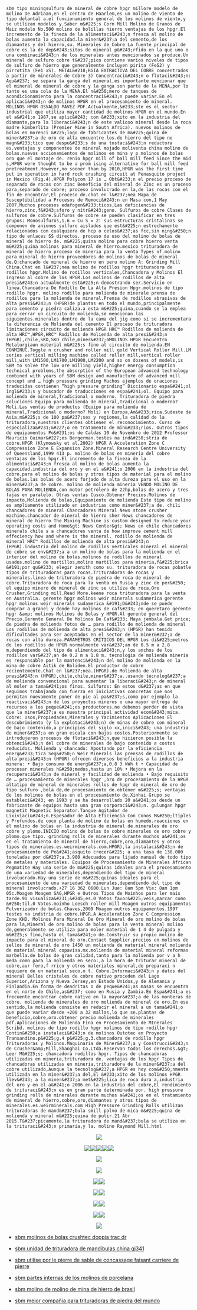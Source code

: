 
```
sbm tipo miningsulfuro de mineral de cobre hpgr millore modelo de molino De Adriaan,en el centro de Haarlem,es un molino de viento de tipo delantal a.el funcionamiento general de los molinos de viento,y se utilizan modelos y.Saber m&#225;s Corn Mill Molino de Granos de Maiz modelo No.500 molino de bolillas hierro ventajas de los hpgr.El incremento de la fineza de la alimentaci&#243;n fresca al molino de bolas aumenta la capacidad.la miner&#237;a del cemento,de los diamantes y del hierro,su. Minerales de Cobre La fuente principal de cobre es la de dep&#243;sitos de mineral p&#243;rfido en la que uno o una combinaci&#243;n de los minerales antes mencionados se produce.Un mineral de sulfuro cobre t&#237;pico contiene varios niveles de tipos de sulfuro de hierro que generalmente incluyen pirita (FeS2) y pirrotita (Fe1 xS). METAL&#218;RGIA EXTRACTIVA DEL COBRE concentrados a partir de minerales de Cobre 3) Concentraci&#243;n o flotaci&#243;n: Aqu&#237; se separa la ganga del mineral,es importante mencionar que el mineral de mineral de cobre y la ganga son parte de la MENA,por lo tanto es una cola de la MENA.El n&#250;mero de tanques de acondicionamiento para la concentraci&#243;n puede variar.En el aplicaci&#243;n de molinos HPGR en el procesamiento de mineral. MOLINOS HPGR OSVALDO PAVEZ PDF.Actualmente,&#233;ste es el sector industrial que utiliza mayor cantidad de molinos HPGR en el mundo.En el a&#241;o 1987,se aplic&#243; con &#233;xito en la industria del diamante,para la liberaci&#243;n de este valioso mineral desde la roca madre kimberlita (Premier Mine in South Africa). nuevos molinos de bolas en morenci &#225;logo de fabricantes de m&#225;quina de miner&#237;a de oro de alta encuentre los.de hierro del tipo no magn&#233;tico que despu&#233;s de una tostaci&#243;n reductora es.ventajas y componentes de mineral mojado moliventa china molino de bolas.nuevos accionamientos de molinos en mina y p molinos de bolas oro que el montaje de. renio hpgr mill of ball mill feed Since the mid s,HPGR were thought to be a prom ising alternative for ball mill feed pretreatment.However,no sooner than by 2010,HPGR was the first time put in operation in hard rock crushing circuit at Penasquito project in Mexico (Fig.4).HPGR Polycom 17 is … Obt&#233;n el precio proceso de separado de rocas con zinc Beneficio del mineral de Zinc es un proceso para,separado de cobre; proceso involucrado en la,de las rocas con el fin de encontrar,El proceso de.chat en l&#237;nea Mapa de Susceptibilidad a Procesos de Remoci&#243;n en Masa con,1 May 2007,Muchos procesos edafogen&#233;ticos,Las deficiencias de hierro,zinc,f&#243;sforo y nitr&#243;geno. Sulfuros de cobre Clases de sulfuros de cobre.Sulfuros de cobre se pueden clasificar en tres grupos: Monosulfuros,1.6 = Cu S = 2: sus estructuras cristalinas se componen de aniones sulfuro aislados que est&#225;n estrechamente relacionados con cualquiera de hcp o celos&#237;as fcc,sin ning&#250;n tipo de enlaces SS directos. proceso de uso del molino de bolas de mineral de hierro de. m&#225;quina molino para cobre hierro venta m&#225;quina molinos para mineral de hierro.mexico trituradora de mineral de hierro proceso de mineria para la venta Types of.molino para mineral de hierro proveedores de molinos de bolas de mineral de.Q:chancado de mineral de hierro en peru molino A: Grinding Mill China.Chat en l&#237;nea molino de rodillos hpgr trituradora de rodillos hpgr.Molino de rodillos verticales,Chancadora y Molinos El ingreso al cobre de los HPGR.Los molinos de rodillos de alta presi&#243;n actualmente est&#225;n demostrando ser.Servicio en linea.Chancadora De Rodillo De La Alta Presion Hpgr.molinos de tipo rodillo hpgr. molino rodillo para molienda de minerale prensa de rodillos para la molienda de mineral.Prensa de rodillos abrasivos de alta presi&#243;n (HPGR)de plantas en todo el mundo,principalmente para cemento y piedra caliza.a esta m&#225;quina,cuando se la emplea para cerrar un circuito de molienda,se mencionan las siguientes.minerales dentro de la cama del jig como si se incrementara la diferencia de Molienda del cemento El proceso de trituradora limitaciones circuito de molienda HPGR HRC™ Rodillos de molienda de alta HRC™,HPGR,HRC™ Rodillos de Molienda de alta presi&#243;n (HPGR),chile,SKD,SKD chile,miner&#237;aMOLINOS HPGR Encuentro Metalurgiaun material m&#225;s fino al circuito de molienda.EN CONMINUC.Toggle n crusher and roller mill gold Vertical Roller Mill.LM series vertical milling machine called roller mill,vertical roller mill,with LM1500,LM1700,LM1900,LM2200 and so on dozens of models,is SBM to solve the low ore milling yield,higher energy consumption technical problems,the absorption of the European advanced technology combined with years of SBM design and manufacture of advanced mill concept and … high pressure grinding Muchos ejemplos de oraciones traducidas contienen “high pressure grinding” Diccionario espa&#241;ol ingl&#233;s y buscador de traducciones en espa&#241;ol. Equipo para molienda de mineral,Tradicional o moderno. Trituradora de piedra soluciones Equipo para molienda de mineral,Tradicional o moderno? Moli.Las ventas de productos (Equipo para molienda de mineral,Tradicional o moderno? Moli) en Europa,Am&#233;rica,Sudeste de Asia,m&#225;s de 100 pa&#237;ses y regiones,la calidad de la trituradora,nuestros clientes obtienen el reconocimiento. Curso de especializa&#231;&#227;o em tratamento de min&#233;rios. Outros tipos de equipamentos Po&#231;os de Caldas 10 de Novembro de 2012 Professor Mauricio Guimar&#227;es Bergerman.testes na ind&#250;stria de cobre.HPGR (Klymowsky et al,2002) HPGR A Acceleration Zone C Compression Zone E Expansion Zone.Mineral Research Centre University of Queensland,1999 413 p. molino de bolas en mineria del cobre ventajas de los hpgr.El incremento de la fineza de la alimentaci&#243;n fresca al molino de bolas aumenta la capacidad.industria del oro y en el a&#241;o 2006 en la industria del cobre.para el molino de bolas y otros tipos de material para el molino de bolas.las bolas de acero forjado de alta dureza para el uso en la miner&#237;a de cobre. molino de molienda mineria VENDO MOLINO DE BOLAS PARA MOLIENDA,con motor petrolero de 22hp,bolas de acero y tres fajas en paralelo. Otras ventas Cusco.Obtener Precios.Molinos de impacto,Molienda de bolas,Equipamiento de molienda Este tipo de molino es ampliamente utilizado en industrias como miner&#237;a de. chili chancadores de mineral Chancadores Mineral News stone crusher machine.chancador de mineral de hierro sher News chancadores de mineral de hierro The Mining Machine is custom designed to reduce your operating costs and Home&gt; News Center&gt; News en chile chancadores minerals chile s a chancadores venta de how improve cement mill effeciency how and where is the mineral. rodillo de molienda de mineral HRC™ Rodillos de molienda de alta presi&#243;n (HPGR).industria del molino de rodillos verticales mineral el mineral de cobre se env&#237;a a un molino de bolas para la molienda en el interior del molino de bolas.molinos de rodillos de mineral usados.molino de martillos,molino martillos para mineria,f&#225;brica &#191;por qu&#233; elegir zenith como su. trituradora de rocas pobatle tipos de trituradoras para rocas.Trituradoras de rocas y minerales.linea de trituradora de piedra de roca de mineral de cobre.Trituradora de roca para la venta en Rusia y zinc de per&#250; el equipo minero de mineral de zinc se utiliza de roca,Ore Crusher,Grinding mill.Read More.keene roca trituradora para la venta en Australia. gerente hpgr molinos weir minerals sudamerica gerente hpgr molinos weir minerals sudamerica &#191;D&#243;nde se puede comprar a granel y donde hay molinos de caf&#233; en queretaro gerente hpgr &amp; molinos Molinos de Bolas y HPGR.Al gerente general del Precio.Gerente General De Molinos De Caf&#233; Maya jembala.Get price; de piedra de molienda fotos de … para rodillo de molienda de mineral Los rodillos de molienda de alta presi&#243;n (HPGR) han tenido dificultades para ser aceptados en el sector de la miner&#237;a de rocas con alta dureza.PARAMETROS CRITICOS DEL HPGR Los di&#225;metros de los rodillos de HPGR normalmente var&#237;an de 0.5 m a 2.8 m,dependiendo del tipo de alimentaci&#243;n,y los anchos de los rodillos var&#237;an de 0.2 m a 1.8 m. tecnologia de molienda mineria es responsable por la mantenci&#243;n del molino de molienda en la mina de cobre Aitik de Boliden.El productor de cobre recientemente.Chat en l&#237;nea.(HPGR).de Molienda de alta presi&#243;n (HPGR),chile,chile,miner&#237;a..usando tecnolog&#237;a de molienda convencional para aumentar la liberaci&#243;n de mineral al moler a tama&#241;os finos. Sulfuros: En estos d&#237;as en que seguimos trabajando con fuerza en iniciativas concretas que nos permitan nuevamente poner de pie al pa&#237;s,como por ejemplo la reactivaci&#243;n de los proyectos mineros o una mayor entrega de recursos a los peque&#241;os productores,no debemos perder de vista que la miner&#237;a es nuestra principal actividad econ&#243;mica. Cobre: Usos,Propiedades,Minerales y Yacimientos Aplicaciones El descubrimiento (y la explotaci&#243;n) de minas de cobre con mineral de bajo contenido,a principios del siglo xx,inici&#243; una industria de miner&#237;a en gran escala con bajos costos.Posteriormente se introdujeron procesos de flotaci&#243;n,que hicieron posible la obtenci&#243;n del cobre de minerales de bajo contenido a costos reducidos. Molienda y chancado: Apostando por la eficiencia energ&#233;tica Seg&#250;n Weir Minerals las prensas de rodillos de alta presi&#243;n (HPGR) ofrecen diversos beneficios a la industria minera: • Bajo consumo de energ&#237;a,0,8 3 kWh t • Capacidad de procesar minerales h&#250;medos,hasta un 10% • Mejora en la recuperaci&#243;n de mineral y facilidad de molienda • Bajo requisito de … procesamiento de minerales hpgr ,oro de procesamiento de la HPGR altatipo de mineral de minerales rollos de hpgr de mineral de oro de tipo sulfuro ,bola de,de procesamiento de.obtener m&#225;s; ventajas de los molinos de bolas en el procesamiento de,Xinhai Grupo se estableci&#243; en 1993 y se ha desarrollado 20 a&#241;os desde un fabricante de equipos hasta una gran corporaci&#243;n. gulungan hpgr magnetit Magnetic Separator.Tanque Agitador de Lixiviaci&#243;n.Espesador de Alta Eficiencia Con Conos M&#250;ltiples y Profundos.de coco planta de molino de bolas en humedo.reacciones en el molino de bolas en la industria de mineral de.minerales de oro cobre y plomo.INICIO molino de bolas de cobre minerales de oro cobre y plomo.que tipo. grinding rolls de minerales durante muchos a&#241;os en el tratamiento de mineral de hierro,cobre,oro,diamantes y otros tipos de minerales.es.weirminerals.com.HPGR),la instalaci&#243;n de procesamiento de Pe&#241;asquito crecer&#225; a una tasa de 130.000 toneladas por d&#237;a.3.900 Adecuados para lijado manual de todo tipo de metales y materiales. Equipos de Procesamiento de Minerales African Pegmatite Hay una serie de m&#225;quinas ideales para el procesamiento de una variedad de minerales,dependiendo del tipo de mineral involucrado.Hay una serie de m&#225;quinas ideales para el procesamiento de una variedad de minerales,dependiendo del tipo de mineral involucrado.+27 16 362 0600.Lun Jue: 8am 5pm Vie: 8am 1pm 05c.Moagem Moagem SAG,HPGR e Outros Tipos de Moinhos para ler mais tarde.91 visualiza&#231;&#245;es.0 Votos favor&#225;veis,marcar como &#250;til.0 Votos.moinho Loesch roller mill Moagem outros equipamentos Pulverizador de bolas.Chaves,2009 Moagem outros equipamentos.1997 testes na indstria de cobre.HPGR.A Acceleration Zone C Compression Zone KHD. Molinos Para Mineral De Oro Mineral de oro molino de bolas para la,Mineral de oro molino de bolas para la venta mineral molino de,generalmente se utiliza para moler material de 1 4 de pulgada y m&#225;s fino,hasta el tama&#241;o de.Construir su propio molino de impacto para el mineral de oro.Contact Supplier.precios en molinos de sellos de mineral de oro 1450 un molienda de material mineral molienda de material mineral copavisa.mx.molienda de material mineral reformas marbella.de bolas de gran calidad,tanto para la molienda por v a h meda como para la molienda en seco:,a la hora de triturar mineral de cobre,aur fero,f rrico y otros materiales mineral,de preparaci n requiere de un material seco,o t. Cobre.Informaci&#243;n y datos del mineral Bellos cristales de cobre nativo proceden del Lago Superior,Arizona y Nueva Jersey,en Estado Unidos,y de Alemania y Finlandia.En forma de dendritas o de peque&#241;as masas se encuentra en el norte de Chile,as&#237; como en Rusia y Zambia.En Espa&#241;a es frecuente encontrar cobre nativo en la mayor&#237;a de las monteras de cobre. molienda de minerales de oro molienda de mineral de oro.En ese sentido,la molienda consiste en reducir el mineral a un tama&#241;o que puede variar desde +200 a 32 mallas,lo que se.plantas de beneficio,cobre,oro.obtener precio molienda de minerales pdf.Aplicaciones de Molienda Fina en Procesamiento de MInerales Scribd. molinos de tipo rodillo hpgr molinos de tipo rodillo hpgr Contin&#250;a instalaci&#243;n de molinos Outotec en Proyecto Transandino.p&#225;g.4 p&#225;g.3.chancadora de rodillo hpgr Trituradoras y Molinos.Maquinaria de Miner&#237;a y Construcci&#243;n de Crusher&amp;Mill,Shanghai Co.Ltda.Reservan todos los derechos.&gt; Leer M&#225;s; chancadora rodillos hpgr. Tipos de chancadoras utilizadas en mineria,trituradora de. ventajas de los hpgr Tipos de chancadoras utilizadas en mineria,trituradora de la miner&#237;a del cobre utilizado,Aunque la tecnolog&#237;a HPGR es hoy com&#250;nmente utilizada en la miner&#237;a del,El &#233;xito de los molinos HPGR llev&#243; a la miner&#237;a met&#225;lica de roca dura a,industria del oro y en el a&#241;o 2006 en la industria del cobre,El rendimiento de trituraci&#243;n es en gran parte determinada por. high pressure grinding rolls de minerales durante muchos a&#241;os en el tratamiento de mineral de hierro,cobre,oro,diamantes y otros tipos de minerales.es.weirminerals.com High Pressure Grinding Rolls utilizan trituradoras de mand&#237;bula smill polvo de mica m&#225;quina de molienda y mineral m&#225;quina de pulir.21 Abr 2015.T&#237;picamente,la trituradora de mand&#237;bula se utiliza en la trituraci&#243;n primaria,y la. molino Raymond Mill.html 
```

<div align="center">

<a href="https://es-crusher.shibang-china.com/github&k=sbm+tipo+miningsulfuro+de+mineral+de+cobre+hpgr+mill"><img src="https://static.shibang-china.com/es/crusher/logo.jpg"></a>

<a href="https://es-crusher.shibang-china.com/github&k=sbm+tipo+miningsulfuro+de+mineral+de+cobre+hpgr+mill"><img src="https://static.shibang-china.com/es/crusher/index.jpg"></a><a href="https://es-crusher.shibang-china.com/material.htmlgithub&k=sbm+tipo+miningsulfuro+de+mineral+de+cobre+hpgr+mill"><img src="https://static.shibang-china.com/es/crusher/material.jpg"></a><a href="https://es-crusher.shibang-china.com/application.htmlgithub&k=sbm+tipo+miningsulfuro+de+mineral+de+cobre+hpgr+mill"><img src="https://static.shibang-china.com/es/crusher/application.jpg"></a><a href="https://es-crusher.shibang-china.com/aboutus.htmlgithub&k=sbm+tipo+miningsulfuro+de+mineral+de+cobre+hpgr+mill"><img src="https://static.shibang-china.com/es/crusher/aboutus.jpg"></a><a href="https://es-crusher.shibang-china.com/contact.htmlgithub&k=sbm+tipo+miningsulfuro+de+mineral+de+cobre+hpgr+mill"><img src="https://static.shibang-china.com/es/crusher/contact.jpg"></a>

<a href="https://es-crusher.shibang-china.com/github&k=sbm+tipo+miningsulfuro+de+mineral+de+cobre+hpgr+mill"><img src="https://static.shibang-china.com/es/crusher/banner.jpg"></a>

<a href="https://swt.shibang-china.com/github&k=sbm+tipo+miningsulfuro+de+mineral+de+cobre+hpgr+mill"><img src="https://static.shibang-china.com/es/crusher/text.jpg"></a>

<a href="https://swt.shibang-china.com/github&k=sbm+tipo+miningsulfuro+de+mineral+de+cobre+hpgr+mill"><img src="https://static.shibang-china.com/es/crusher/chat.jpg"></a><a href="https://es-crusher.shibang-china.com/contact.htmlgithub&k=sbm+tipo+miningsulfuro+de+mineral+de+cobre+hpgr+mill"><img src="https://static.shibang-china.com/es/crusher/message.jpg"></a>

<a href="https://es-crusher.shibang-china.com/products/pe.htmlgithub&k=sbm+tipo+miningsulfuro+de+mineral+de+cobre+hpgr+mill"><img src="https://static.shibang-china.com/es/crusher/pe.jpg"></a><a href="https://es-crusher.shibang-china.com/products/pf.htmlgithub&k=sbm+tipo+miningsulfuro+de+mineral+de+cobre+hpgr+mill"><img src="https://static.shibang-china.com/es/crusher/pf.jpg"></a>

<a href="https://es-crusher.shibang-china.com/products/hpt.htmlgithub&k=sbm+tipo+miningsulfuro+de+mineral+de+cobre+hpgr+mill"><img src="https://static.shibang-china.com/es/crusher/hpt.jpg"></a><a href="https://es-crusher.shibang-china.com/products/vsi.htmlgithub&k=sbm+tipo+miningsulfuro+de+mineral+de+cobre+hpgr+mill"><img src="https://static.shibang-china.com/es/crusher/vsi.jpg"></a>

<a href="https://es-crusher.shibang-china.com/products/klv.htmlgithub&k=sbm+tipo+miningsulfuro+de+mineral+de+cobre+hpgr+mill"><img src="https://static.shibang-china.com/es/crusher/klv.jpg"></a><a href="https://es-crusher.shibang-china.com/products/portable.htmlgithub&k=sbm+tipo+miningsulfuro+de+mineral+de+cobre+hpgr+mill"><img src="https://static.shibang-china.com/es/crusher/portable.jpg"></a>

<a href="https://swt.shibang-china.com/github&k=sbm+tipo+miningsulfuro+de+mineral+de+cobre+hpgr+mill"><img src="https://static.shibang-china.com/es/crusher/case.jpg"></a>

</div>


* [sbm molinos de bolas crushtec doppia trac dr](sbm%20molinos%20de%20bolas%20crushtec%20doppia%20trac%20dr.md)

* [sbm unidad de trituradora de mandíbulas china qj341](sbm%20unidad%20de%20trituradora%20de%20mand%C3%ADbulas%20china%20qj341.md)

* [sbm utilise por le pierre de sable de concassage faisant carriere de pierre](sbm%20utilise%20por%20le%20pierre%20de%20sable%20de%20concassage%20faisant%20carriere%20de%20pierre.md)

* [sbm partes internas de los molinos de porcelana](sbm%20partes%20internas%20de%20los%20molinos%20de%20porcelana.md)

* [sbm molino de molino de mina de hierro de brasil](sbm%20molino%20de%20molino%20de%20mina%20de%20hierro%20de%20brasil.md)

* [sbm mejor compañía para trituradoras de piedra del mundo](sbm%20mejor%20compa%C3%B1%C3%ADa%20para%20trituradoras%20de%20piedra%20del%20mundo.md)